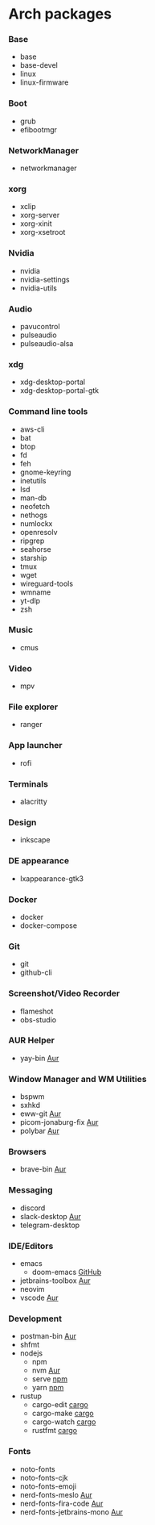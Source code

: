 # Arch packages

### Base
- base
- base-devel
- linux
- linux-firmware

### Boot
- grub
- efibootmgr

### NetworkManager
- networkmanager

### xorg
- xclip
- xorg-server
- xorg-xinit
- xorg-xsetroot

### Nvidia
- nvidia
- nvidia-settings
- nvidia-utils

### Audio
- pavucontrol
- pulseaudio
- pulseaudio-alsa

### xdg
- xdg-desktop-portal
- xdg-desktop-portal-gtk

### Command line tools
- aws-cli
- bat
- btop
- fd
- feh
- gnome-keyring
- inetutils
- lsd
- man-db
- neofetch
- nethogs
- numlockx
- openresolv
- ripgrep
- seahorse
- starship
- tmux
- wget
- wireguard-tools
- wmname
- yt-dlp
- zsh

### Music
- cmus

### Video
- mpv

### File explorer
- ranger

### App launcher
- rofi

### Terminals
- alacritty

### Design
- inkscape

### DE appearance
- lxappearance-gtk3

### Docker
- docker
- docker-compose

### Git
- git
- github-cli

### Screenshot/Video Recorder
- flameshot
- obs-studio

### AUR Helper
- yay-bin [Aur](https://aur.archlinux.org/packages/yay-bin)

### Window Manager and WM Utilities
- bspwm
- sxhkd
- eww-git [Aur](https://aur.archlinux.org/packages/eww-git)
- picom-jonaburg-fix [Aur](https://aur.archlinux.org/packages/picom-ibhagwan-git)
- polybar [Aur](https://aur.archlinux.org/packages/polybar)
### Browsers
- brave-bin [Aur](https://aur.archlinux.org/packages/brave-bin)

### Messaging
- discord
- slack-desktop [Aur](https://aur.archlinux.org/packages/slack-desktop)
- telegram-desktop

### IDE/Editors
- emacs
  - doom-emacs [GitHub](https://github.com/hlissner/doom-emacs)
- jetbrains-toolbox [Aur](https://aur.archlinux.org/packages/jetbrains-toolbox)
- neovim
- vscode [Aur](https://aur.archlinux.org/packages/visual-studio-code-bin)

### Development
- postman-bin [Aur](https://aur.archlinux.org/packages/postman-bin)
- shfmt
- nodejs
  - npm
  - nvm [Aur](https://aur.archlinux.org/packages/nvm)
  - serve [npm](https://www.npmjs.com/package/serve)
  - yarn [npm](https://www.npmjs.com/package/yarn)
- rustup 
  - cargo-edit [cargo](https://docs.rs/crate/cargo-edit)
  - cargo-make [cargo](https://docs.rs/cargo-make)
  - cargo-watch [cargo](https://docs.rs/crate/cargo-watch)
  - rustfmt [cargo](https://docs.rs/rustfmt)

### Fonts
- noto-fonts
- noto-fonts-cjk
- noto-fonts-emoji
- nerd-fonts-meslo [Aur](https://aur.archlinux.org/packages/nerd-fonts-meslo)
- nerd-fonts-fira-code [Aur](https://aur.archlinux.org/packages/nerd-fonts-fira-code)
- nerd-fonts-jetbrains-mono [Aur](https://aur.archlinux.org/packages/nerd-fonts-jetbrains-mono)
